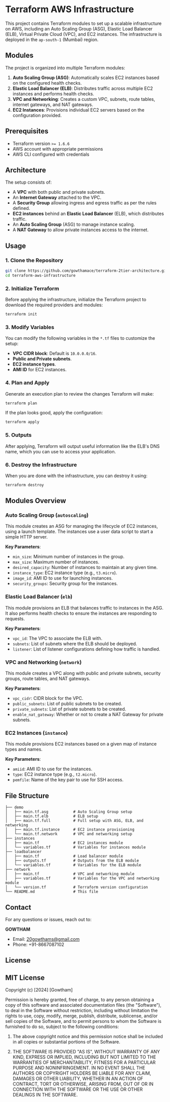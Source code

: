 
# Terraform AWS Infrastructure

This project contains Terraform modules to set up a scalable infrastructure on AWS, including an Auto Scaling Group (ASG), Elastic Load Balancer (ELB), Virtual Private Cloud (VPC), and EC2 instances. The infrastructure is deployed in the `ap-south-1` (Mumbai) region.

## Modules

The project is organized into multiple Terraform modules:

1. **Auto Scaling Group (ASG)**: Automatically scales EC2 instances based on the configured health checks.
2. **Elastic Load Balancer (ELB)**: Distributes traffic across multiple EC2 instances and performs health checks.
3. **VPC and Networking**: Creates a custom VPC, subnets, route tables, internet gateways, and NAT gateways.
4. **EC2 Instances**: Provisions individual EC2 servers based on the configuration provided.

## Prerequisites

- Terraform version `>= 1.6.6`
- AWS account with appropriate permissions
- AWS CLI configured with credentials

## Architecture

The setup consists of:
- A **VPC** with both public and private subnets.
- An **Internet Gateway** attached to the VPC.
- A **Security Group** allowing ingress and egress traffic as per the rules defined.
- **EC2 instances** behind an **Elastic Load Balancer** (ELB), which distributes traffic.
- An **Auto Scaling Group** (ASG) to manage instance scaling.
- A **NAT Gateway** to allow private instances access to the internet.

## Usage

### 1. Clone the Repository

```bash
git clone https://github.com/gowthamace/terraform-2tier-architecture.git
cd terraform-aws-infrastructure
```

### 2. Initialize Terraform

Before applying the infrastructure, initialize the Terraform project to download the required providers and modules:

```bash
terraform init
```

### 3. Modify Variables

You can modify the following variables in the `*.tf` files to customize the setup:

- **VPC CIDR block**: Default is `10.0.0.0/16`.
- **Public and Private subnets**.
- **EC2 instance types**.
- **AMI ID** for EC2 instances.

### 4. Plan and Apply

Generate an execution plan to review the changes Terraform will make:

```bash
terraform plan
```

If the plan looks good, apply the configuration:

```bash
terraform apply
```

### 5. Outputs

After applying, Terraform will output useful information like the ELB's DNS name, which you can use to access your application.

### 6. Destroy the Infrastructure

When you are done with the infrastructure, you can destroy it using:

```bash
terraform destroy
```

## Modules Overview

### Auto Scaling Group (`autoscaling`)

This module creates an ASG for managing the lifecycle of EC2 instances, using a launch template. The instances use a user data script to start a simple HTTP server.

**Key Parameters**:
- `min_size`: Minimum number of instances in the group.
- `max_size`: Maximum number of instances.
- `desired_capacity`: Number of instances to maintain at any given time.
- `instance_type`: EC2 instance type (e.g., `t3.micro`).
- `image_id`: AMI ID to use for launching instances.
- `security_groups`: Security group for the instances.

### Elastic Load Balancer (`elb`)

This module provisions an ELB that balances traffic to instances in the ASG. It also performs health checks to ensure the instances are responding to requests.

**Key Parameters**:
- `vpc_id`: The VPC to associate the ELB with.
- `subnets`: List of subnets where the ELB should be deployed.
- `listener`: List of listener configurations defining how traffic is handled.

### VPC and Networking (`network`)

This module creates a VPC along with public and private subnets, security groups, route tables, and NAT gateways.

**Key Parameters**:
- `vpc_cidr`: CIDR block for the VPC.
- `public_subnets`: List of public subnets to be created.
- `private_subnets`: List of private subnets to be created.
- `enable_nat_gateway`: Whether or not to create a NAT Gateway for private subnets.

### EC2 Instances (`instance`)

This module provisions EC2 instances based on a given map of instance types and names.

**Key Parameters**:
- `amiid`: AMI ID to use for the instances.
- `type`: EC2 instance type (e.g., `t2.micro`).
- `pemfile`: Name of the key pair to use for SSH access.

## File Structure

```
├── demo
│   ├── main.tf.asg           # Auto Scaling Group setup
│   ├── main.tf.elb           # ELB setup
│   ├── main.tf.full          # Full setup with ASG, ELB, and networking
│   ├── main.tf.instance      # EC2 instance provisioning
│   └── main.tf.network       # VPC and networking setup
├── instances
│   ├── main.tf               # EC2 instances module
│   └── variables.tf          # Variables for instances module
├── loadbalancer
│   ├── main.tf               # Load balancer module
│   ├── outputs.tf            # Outputs from the ELB module
│   └── variables.tf          # Variables for the ELB module
├── network
│   ├── main.tf               # VPC and networking module
│   ├── variables.tf          # Variables for the VPC and networking module
│   └── version.tf            # Terraform version configuration
└── README.md                 # This file
```

## Contact

For any questions or issues, reach out to:

**GOWTHAM**
- Email: 20gowthams@gmail.com  
- Phone: +91-8667087102

## License

MIT License
-----------
Copyright (c) [2024] [Gowtham]

Permission is hereby granted, free of charge, to any person obtaining a copy
of this software and associated documentation files (the "Software"), to deal
in the Software without restriction, including without limitation the rights
to use, copy, modify, merge, publish, distribute, sublicense, and/or sell
copies of the Software, and to permit persons to whom the Software is
furnished to do so, subject to the following conditions:

1. The above copyright notice and this permission notice shall be included in
   all copies or substantial portions of the Software.

2. THE SOFTWARE IS PROVIDED "AS IS", WITHOUT WARRANTY OF ANY KIND, EXPRESS OR
   IMPLIED, INCLUDING BUT NOT LIMITED TO THE WARRANTIES OF MERCHANTABILITY,
   FITNESS FOR A PARTICULAR PURPOSE AND NONINFRINGEMENT. IN NO EVENT SHALL THE
   AUTHORS OR COPYRIGHT HOLDERS BE LIABLE FOR ANY CLAIM, DAMAGES OR OTHER
   LIABILITY, WHETHER IN AN ACTION OF CONTRACT, TORT OR OTHERWISE, ARISING FROM,
   OUT OF OR IN CONNECTION WITH THE SOFTWARE OR THE USE OR OTHER DEALINGS IN THE
   SOFTWARE.

